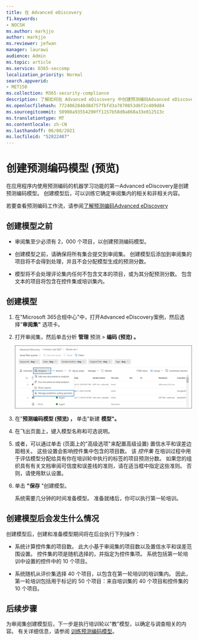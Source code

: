 ```yaml
---
title: 在 Advanced eDiscovery
f1.keywords:
- NOCSH
ms.author: markjjo
author: markjjo
ms.reviewer: jefwan
manager: laurawi
audience: Admin
ms.topic: article
ms.service: O365-seccomp
localization_priority: Normal
search.appverid:
- MET150
ms.collection: M365-security-compliance
description: 了解如何在 Advanced eDiscovery 中创建预测编码Advanced eDiscovery。 这是使用 Advanced eDiscovery 中的机器学习功能来帮助你在审阅集内标识相关和非相关内容的第一步。
ms.openlocfilehash: 7724062848d8d757fbfd3a7870853d6f2c409d84
ms.sourcegitcommit: 50908a93554290ff1157b58d0a868a33e012513c
ms.translationtype: MT
ms.contentlocale: zh-CN
ms.lasthandoff: 06/08/2021
ms.locfileid: "52822487"
---
```

# <a name="create-a-predictive-coding-model-preview"></a>创建预测编码模型 (预览) 

在应用程序内使用预测编码的机器学习功能的第一Advanced eDiscovery是创建预测编码模型。 创建模型后，可以训练它确定审阅集内的相关和非相关内容。

若要查看预测编码工作流，请参阅[了解预测编码Advanced eDiscovery](predictive-coding-overview.md#the-predictive-coding-workflow)

## <a name="before-you-create-a-model"></a>创建模型之前

- 审阅集至少必须有 2，000 个项目，以创建预测编码模型。

- 创建模型之前，请确保将所有集合提交到审阅集。 创建模型后添加到审阅集的项目将不会得到处理，并且不会分配模型生成的预测分数。

- 模型将不会处理评论集内任何不包含文本的项目，或为其分配预测分数。 包含文本的项目将包含在控件集或培训集内。

## <a name="create-a-model"></a>创建模型

1. 在"Microsoft 365合规中心"中，打开Advanced eDiscovery案例，然后选择"**审阅集"** 选项卡。

2. 打开审阅集，然后单击分析 **管理** 预测  >  **编码 (预览) 。**

   ![单击审阅集的"分析"下拉菜单以转到预测编码页面](..\media\ManagePredictiveCoding.png)

3. 在"**预测编码模型 (预览) ，** 单击"新建 **模型"。**

4. 在飞出页面上，键入模型名称和可选说明。

5. 或者，可以通过单击 (页面上的"高级选项"来配置高级设置) 置信水平和误差边距相关。 这些设置会影响控件集中包含的项目数。 该 *控件集* 在培训过程中用于评估模型分配给具有你在培训轮中执行的标签的项目预测分数。 如果您的组织具有有关文档审阅可信度和误差线的准则，请在适当框中指定这些准则。 否则，请使用默认设置。

6. 单击 **"保存** "创建模型。

   系统需要几分钟的时间准备模型。 准备就绪后，你可以执行第一轮培训。

## <a name="what-happens-after-you-create-a-model"></a>创建模型后会发生什么情况

创建模型后，创建和准备模型期间将在后台执行下列操作：

- 系统计算控件集的项目数。 此大小基于审阅集的项目数以及置信水平和误差范围设置。 控件集的项是随机选择的，并指定为控件集项。 系统包括第一轮培训中设置的控件中的 10 个项目。

- 系统随机从评价集选择 40 个项目，以包含在第一轮培训的培训集内。 因此，第一轮培训包括用于标记的 50 个项目：来自培训集的 40 个项目和控件集的 10 个项目。

## <a name="next-steps"></a>后续步骤

为审阅集创建模型后，下一步是执行培训轮以"教"模型，以确定与调查相关的内容。 有关详细信息，请参阅 [训练预测编码模型](predictive-coding-train-model.md)。
